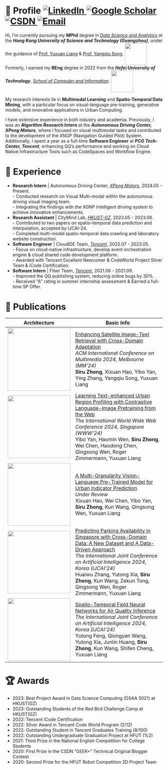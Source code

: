# 👋 Profile <a href="https://linkedin.com/in/siruzhong"><img src="https://img.shields.io/badge/LinkedIn-%230077B5.svg?&style=flat-square&logo=linkedin&logoColor=white" alt="LinkedIn" /></a><a href="https://scholar.google.co.uk/citations?user=3KMb5mUAAAAJ"> <img src="https://img.shields.io/badge/Google%20Scholar-%234285F4.svg?&style=flat-square&logo=google-scholar&logoColor=white" alt="Google Scholar" /></a><a href="https://bareth.blog.csdn.net/"> <img src="https://img.shields.io/badge/CSDN-%23EE4444.svg?&style=flat-square&logo=csdn&logoColor=white" alt="CSDN" /></a><a href="mailto:siruzhong@outlook.com"> <img src="https://img.shields.io/badge/-Email-red?style=flat-square&logo=gmail&logoColor=white" alt="Email"/></a>

Hi, I'm currently pursuing my **MPhil** degree in [_Data Science and Analytics_](http://dsa.hkust-gz.edu.cn/) at the **_Hong Kong University of Science and Technology (Guangzhou)_**, under the guidance of [Prof. Yuxuan Liang](https://yuxuanliang.com/) & [Prof. Yangqiu Song](https://www.cse.ust.hk/~yqsong/). <img src="https://siruzhong-1305674339.cos.ap-hongkong.myqcloud.com/2024-06-29-140657.png" style="width: 5em; vertical-align: middle;"> Formerly, I earned my **BEng** degree in 2022 from the **_Hefei University of Technology_**, [_School of Computer and Information_](https://ci.hfut.edu.cn/). <img src="https://siruzhong-1305674339.cos.ap-hongkong.myqcloud.com/2024-02-27-172149.png" style="width: 5em; vertical-align: middle;">

My research interests lie in **Multimodal Learning** and **Spatio-Temporal Data Mining**, with a particular focus on visual-language pre-training, generative models, and innovative applications in Urban Computing.

I have extensive experience in both industry and academia. Previously, I was an **Algorithm Research Intern** at the **_Autonomous Driving Center, XPeng Motors_**, where I focused on visual multimodal tasks and contributed to the development of the XNGP (Navigation Guided Pilot) System. Additionally, I spent a year as a full-time **Software Engineer** at **_PCG Tech-Center, Tencent_**, enhancing QQ’s performance and working on Cloud Native Infrastructure Tools such as CodeSpaces and Workflow Engine.


# 📍 Experience

<ul>
  <li>
   <strong>Research Intern</strong> | Autonomous Driving Center, <em><a href="https://www.xpeng.com/" target="_blank">XPeng Motors</a></em>, 2024.05 - Present.<br>
    <!--<img src="https://siruzhong-1305674339.cos.ap-hongkong.myqcloud.com/2024-05-24-025517.png" style="width: 5em;"><br>-->
    - Conducted research on Visual Multi-modal within the autonomous driving visual imaging team.<br>
    - Integrating the findings with the XGNP intelligent driving system to achieve innovative enhancements.
  </li>
  
  <li>
   <strong>Research Assistant</strong> | CityMind Lab, <em><a href="https://citymind.top/" target="_blank">HKUST-GZ</a></em>, 2023.05 - 2023.08.<br>
    <!--<img src="https://siruzhong-1305674339.cos.ap-hongkong.myqcloud.com/2024-06-29-150454.png" style="width: 5em;"><br>-->
    - Contributed to two papers on spatio-temporal data prediction and interpolation, accepted by IJCAI-24.<br>
    - Completed multi-modal spatio-temporal data crawling and laboratory website construction.
  </li>
  
  <li>
   <strong>Software Engineer</strong> | CloudIDE Team, <em><a href="https://www.tencent.com/" target="_blank">Tencent</a></em>, 2022.07 - 2023.05.<br>
    <!--<img src="https://siruzhong-1305674339.cos.ap-hongkong.myqcloud.com/2024-05-07-175529.png" style="width: 4em;"><br>-->
    - Focus on cloud-native infrastructure, develop event orchestration engine & cloud shared code development platform.<br>
    - Awarded with Tencent Excellent Newcomer & CodeWorld Project Silver Team & iCode Certification.
  </li>

  <li>
   <strong>Software Intern</strong> | Fiber Team, <em><a href="https://www.tencent.com/" target="_blank">Tencent</a></em>, 2021.06 - 2021.09.<br>
    <!--<img src="https://siruzhong-1305674339.cos.ap-hongkong.myqcloud.com/2024-05-07-175529.png" style="width: 4em;"><br>-->
    - Improved the QQ publishing system, reducing online bugs by 30%.<br>
    - Received "A" rating in summer internship assessment & Earned a full-time SP Offer.
  </li>
  
</ul>


# 📝 Publications

|Architecture|Basic Info|
| --- | --- |
| <img src="https://siruzhong-1305674339.cos.ap-hongkong.myqcloud.com/2024-04-23-033802.png" width="200" /> | [Enhancing Satellite Image-Text Retrieval with Cross-Domain Adaptation](https://arxiv.org/pdf/2404.14241.pdf)<br>*ACM International Conference on Multimedia 2024, Melbourne (MM'24)*<br>**Siru Zhong**, Xixuan Hao, Yibo Yan, Ying Zhang, Yangqiu Song, Yuxuan Liang |
| <img src="https://siruzhong-1305674339.cos.ap-hongkong.myqcloud.com/2024-01-24-160852.png" width="200" /> | [Learning Text-enhanced Urban Region Profiling with Contrastive Language-Image Pretraining from the Web](https://arxiv.org/pdf/2310.18340.pdf)<br>*The International World Wide Web Conference 2024, Singapore (WWW'24)*<br>Yibo Yan, Haomin Wen, **Siru Zhong**, Wei Chen, Haodong Chen, Qingsong Wen, Roger Zimmermann, Yuxuan Liang |
| <img src="https://siruzhong-1305674339.cos.ap-hongkong.myqcloud.com/2024-02-27-170045.png" width="200" /> | [A Multi-Granularity Vision-Language Pre-Trained Model for Urban Indicator Prediction](https://arxiv.org/pdf/2403.16831.pdf)<br>*Under Review*<br>Xixuan Hao, Wei Chen, Yibo Yan, **Siru Zhong**, Kun Wang, Qingsong Wen, Yuxuan Liang |
| <img src="https://siruzhong-1305674339.cos.ap-hongkong.myqcloud.com/2024-06-03-142808.png" width="200" /> | [Predicting Parking Availability in Singapore with Cross-Domain Data: A New Dataset and A Data-Driven Approach](https://arxiv.org/pdf/2405.18910)<br>*The International Joint Conference on Artificial Intelligence 2024, Korea (IJCAI'24)*<br>Huaiwu Zhang, Yutong Xia, **Siru Zhong**, Kun Wang, Zekun Tong, Qingsong Wen, Roger Zimmermann, Yuxuan Liang |
| <img src="https://siruzhong-1305674339.cos.ap-hongkong.myqcloud.com/2024-03-14-104146.png" width="200" /> | [Spatio-Temporal Field Neural Networks for Air Quality Inference](https://arxiv.org/pdf/2403.02354.pdf)<br>*The International Joint Conference on Artificial Intelligence 2024, Korea (IJCAI'24)*<br>Yutong Feng, Qiongyan Wang, Yutong Xia, Junlin Huang, **Siru Zhong**, Kun Wang, Shifen Cheng, Yuxuan Liang |


# 🏆 Awards
- 2023: Best Project Award in Data Science Computing (DSAA 5021) at HKUST(GZ)
- 2023: Outstanding Students of the Red Bird Challenge Camp at HKUST(GZ)
- 2022: Tencent iCode Certification
- 2022: Silver Award in Tencent Code World Program (2/12)
- 2022: Outstanding Student in Tencent Graduates Training (8/100)
- 2022: Outstanding Undergraduate Graduation Project at HFUT (%2)
- 2021: Third Prize in the National English Competition for College Students
- 2020: First Prize in the CSDN “GEEK+” Technical Original Blogger Contest
- 2020: Second Prize for the HFUT Robot Competition 2D Project Team

<!-- # GitHub stats
[![Siru's GitHub stats](https://github-readme-stats.vercel.app/api?username=siruzhong)](https://github.com/anuraghazra/github-readme-stats) -->
